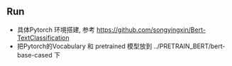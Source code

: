 ## Run
- 具体Pytorch 环境搭建, 参考 https://github.com/songyingxin/Bert-TextClassification 
- 把Pytorch的Vocabulary 和 pretrained 模型放到 ../PRETRAIN_BERT/bert-base-cased 下

